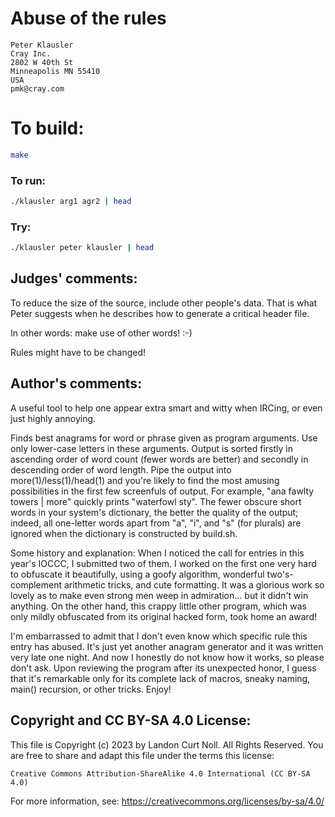 # Abuse of the rules

    Peter Klausler
    Cray Inc.
    2802 W 40th St
    Minneapolis MN 55410
    USA
    pmk@cray.com

# To build:

```sh
make
```

### To run:

```sh
./klausler arg1 agr2 | head
```

### Try:

```sh
./klausler peter klausler | head
```

## Judges' comments:

To reduce the size of the source, include other people's data.
That is what Peter suggests when he describes how to generate
a critical header file.

In other words: make use of other words!  :-)

Rules might have to be changed!

## Author's comments:

A useful tool to help one appear extra smart and witty when IRCing, or even
just highly annoying.

Finds best anagrams for word or phrase given as program arguments. Use only
lower-case letters in these arguments. Output is sorted firstly in ascending
order of word count (fewer words are better) and secondly in descending order
of word length. Pipe the output into more(1)/less(1)/head(1) and you're likely
to find the most amusing possibilities in the first few screenfuls of output.
For example, "ana fawlty towers | more" quickly prints "waterfowl sty". The
fewer obscure short words in your system's dictionary, the better the quality
of the output; indeed, all one-letter words apart from "a", "i", and "s" (for
plurals) are ignored when the dictionary is constructed by build.sh.

Some history and explanation: When I noticed the call for entries in this
year's IOCCC, I submitted two of them. I worked on the first one very hard to
obfuscate it beautifully, using a goofy algorithm, wonderful two's-complement
arithmetic tricks, and cute formatting. It was a glorious work so lovely as to
make even strong men weep in admiration... but it didn't win anything. On the
other hand, this crappy little other program, which was only mildly obfuscated
from its original hacked form, took home an award!

I'm embarrassed to admit that I don't even know which specific rule this entry
has abused. It's just yet another anagram generator and it was written very
late one night. And now I honestly do not know how it works, so please don't
ask. Upon reviewing the program after its unexpected honor, I guess that it's
remarkable only for its complete lack of macros, sneaky naming, main()
recursion, or other tricks. Enjoy!

## Copyright and CC BY-SA 4.0 License:

This file is Copyright (c) 2023 by Landon Curt Noll.  All Rights Reserved.
You are free to share and adapt this file under the terms this license:

    Creative Commons Attribution-ShareAlike 4.0 International (CC BY-SA 4.0)

For more information, see: https://creativecommons.org/licenses/by-sa/4.0/
